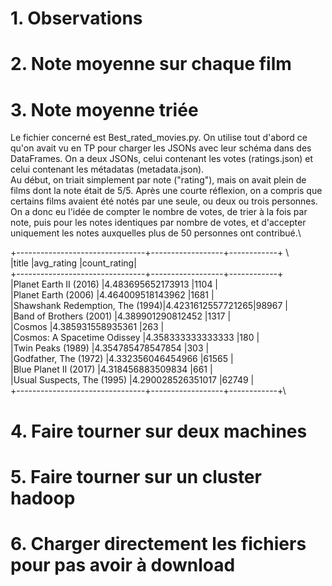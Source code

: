 # 1. Observations
# 2. Note moyenne sur chaque film
# 3. Note moyenne triée

Le fichier concerné est Best_rated_movies.py. On utilise tout d'abord ce qu'on avait vu en TP pour charger les JSONs avec leur schéma dans des DataFrames. On a deux JSONs, celui contenant les votes (ratings.json) et celui contenant les métadatas (metadata.json).\
Au début, on triait simplement par note ("rating"), mais on avait plein de films dont la note était de 5/5. Après une courte réflexion, on a compris que certains films avaient été notés par une seule, ou deux ou trois personnes. On a donc eu l'idée de compter le nombre de votes, de trier à la fois par note, puis pour les notes identiques par nombre de votes, et d'accepter uniquement les notes auxquelles plus de 50 personnes ont contribué.\


+--------------------------------+------------------+------------+ \             
|title                           |avg_rating        |count_rating|\
+--------------------------------+------------------+------------+\
|Planet Earth II (2016)          |4.483695652173913 |1104        |\
|Planet Earth (2006)             |4.464009518143962 |1681        |\
|Shawshank Redemption, The (1994)|4.4231612557721265|98967       |\
|Band of Brothers (2001)         |4.389901290812452 |1317        |\
|Cosmos                          |4.385931558935361 |263         |\
|Cosmos: A Spacetime Odissey     |4.358333333333333 |180         |\
|Twin Peaks (1989)               |4.354785478547854 |303         |\
|Godfather, The (1972)           |4.332356046454966 |61565       |\
|Blue Planet II (2017)           |4.318456883509834 |661         |\
|Usual Suspects, The (1995)      |4.290028526351017 |62749       |\
+--------------------------------+------------------+------------+\

# 4. Faire tourner sur deux machines
# 5. Faire tourner sur un cluster hadoop
# 6. Charger directement les fichiers pour pas avoir à download